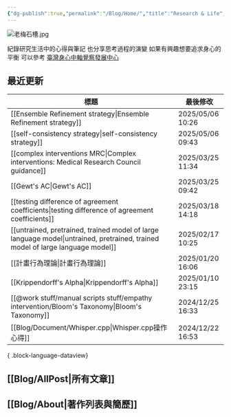```yaml
---
{"dg-publish":true,"permalink":"/Blog/Home/","title":"Research & Life","contentClasses":"cards","tags":["blog","gardenEntry"],"created":"2023-02-16T00:00:00.000Z","updated":"2024-05-17T10:41"}
---
```



![老梅石槽.jpg](/img/user/Blog/images/%E8%80%81%E6%A2%85%E7%9F%B3%E6%A7%BD.jpg)

紀錄研究生活中的心得與筆記
也分享思考過程的演變
如果有興趣想要追求身心的平衡
可以參考 [臺灣身心中軸覺察發展中心](https://bmaa.tw)

## 最近更新

| 標題                                                                                                                                | 最後修改              |
| --------------------------------------------------------------------------------------------------------------------------------- | ----------------- |
| [[Ensemble Refinement strategy\|Ensemble Refinement strategy]]                                                                 | 2025/05/06  10:26 |
| [[self-consistency strategy\|self-consistency strategy]]                                                                       | 2025/05/06  09:43 |
| [[complex interventions MRC\|Complex interventions: Medical Research Council guidance]]                                        | 2025/03/25  11:34 |
| [[Gewt's AC\|Gewt's AC]]                                                                                                       | 2025/03/25  09:42 |
| [[testing difference of agreement coefficients\|testing difference of agreement coefficients]]                                 | 2025/03/18  14:18 |
| [[untrained, pretrained, trained model of large language model\|untrained, pretrained, trained model of large language model]] | 2025/02/17  10:25 |
| [[計畫行為理論\|計畫行為理論]]                                                                                                             | 2025/01/20  16:06 |
| [[Krippendorff's Alpha\|Krippendorff's Alpha]]                                                                                 | 2025/01/10  23:15 |
| [[@work stuff/manual scripts stuff/empathy intervention/Bloom's Taxonomy\|Bloom's Taxonomy]]                                   | 2024/12/25  16:33 |
| [[Blog/Document/Whisper.cpp\|Whisper.cpp操作心得]]                                                                                 | 2024/12/22  16:53 |

{ .block-language-dataview}

## [[Blog/AllPost\|所有文章]]

## [[Blog/About\|著作列表與簡歷]]
